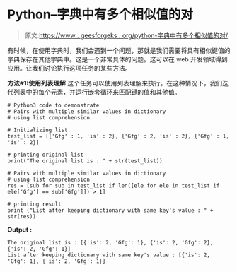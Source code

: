 # Python–字典中有多个相似值的对

> 原文:[https://www . geesforgeks . org/python-字典中有多个相似值的对/](https://www.geeksforgeeks.org/python-pairs-with-multiple-similar-values-in-dictionary/)

有时候，在使用字典时，我们会遇到一个问题，那就是我们需要将具有相似键值的字典保存在其他字典中。这是一个非常具体的问题。这可以在 web 开发领域得到应用。让我们讨论执行这项任务的某些方法。

**方法#1:使用列表理解**
这个任务可以使用列表理解来执行。在这种情况下，我们迭代列表中的每个元素，并运行嵌套循环来匹配键的值和其他值。

```
# Python3 code to demonstrate 
# Pairs with multiple similar values in dictionary
# using list comprehension

# Initializing list
test_list = [{'Gfg' : 1, 'is' : 2}, {'Gfg' : 2, 'is' : 2}, {'Gfg' : 1, 'is' : 2}]

# printing original list
print("The original list is : " + str(test_list))

# Pairs with multiple similar values in dictionary
# using list comprehension
res = [sub for sub in test_list if len([ele for ele in test_list if ele['Gfg'] == sub['Gfg']]) > 1]

# printing result 
print ("List after keeping dictionary with same key's value : " + str(res))
```

**Output :**

```
The original list is : [{'is': 2, 'Gfg': 1}, {'is': 2, 'Gfg': 2}, {'is': 2, 'Gfg': 1}]
List after keeping dictionary with same key's value : [{'is': 2, 'Gfg': 1}, {'is': 2, 'Gfg': 1}]

```